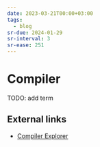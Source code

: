 ```yaml
---
date: 2023-03-21T00:00+03:00
tags:
  - blog
sr-due: 2024-01-29
sr-interval: 3
sr-ease: 251
---
```


# Compiler

TODO: add term

## External links

- [Compiler Explorer](https://godbolt.org/)
